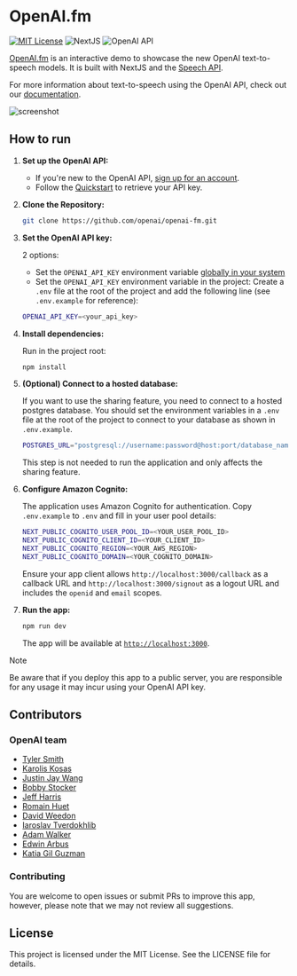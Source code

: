 # OpenAI.fm

[![MIT License](https://img.shields.io/badge/License-MIT-green.svg)](LICENSE)
![NextJS](https://img.shields.io/badge/Built_with-NextJS-blue)
![OpenAI API](https://img.shields.io/badge/Powered_by-OpenAI_API-orange)

[OpenAI.fm](https://openai.fm) is an interactive demo to showcase the new OpenAI text-to-speech models.
It is built with NextJS and the [Speech API](https://platform.openai.com/docs/api-reference/audio/createSpeech).

For more information about text-to-speech using the OpenAI API, check out our [documentation](https://platform.openai.com/docs/guides/text-to-speech).

![screenshot](./public/screenshot.jpg)

## How to run

1. **Set up the OpenAI API:**

   - If you're new to the OpenAI API, [sign up for an account](https://platform.openai.com/signup).
   - Follow the [Quickstart](https://platform.openai.com/docs/quickstart) to retrieve your API key.

2. **Clone the Repository:**

   ```bash
   git clone https://github.com/openai/openai-fm.git
   ```

3. **Set the OpenAI API key:**

   2 options:

   - Set the `OPENAI_API_KEY` environment variable [globally in your system](https://platform.openai.com/docs/libraries#create-and-export-an-api-key)
   - Set the `OPENAI_API_KEY` environment variable in the project: Create a `.env` file at the root of the project and add the following line (see `.env.example` for reference):

   ```bash
   OPENAI_API_KEY=<your_api_key>
   ```

4. **Install dependencies:**

   Run in the project root:

   ```bash
   npm install
   ```

5. **(Optional) Connect to a hosted database:**

   If you want to use the sharing feature, you need to connect to a hosted postgres database.
   You should set the environment variables in a `.env` file at the root of the project to connect to your database as shown in `.env.example`.

   ```bash
   POSTGRES_URL="postgresql://username:password@host:port/database_name"
   ```

   This step is not needed to run the application and only affects the sharing feature.

6. **Configure Amazon Cognito:**

   The application uses Amazon Cognito for authentication. Copy `.env.example`
   to `.env` and fill in your user pool details:

   ```bash
   NEXT_PUBLIC_COGNITO_USER_POOL_ID=<YOUR_USER_POOL_ID>
   NEXT_PUBLIC_COGNITO_CLIENT_ID=<YOUR_CLIENT_ID>
   NEXT_PUBLIC_COGNITO_REGION=<YOUR_AWS_REGION>
   NEXT_PUBLIC_COGNITO_DOMAIN=<YOUR_COGNITO_DOMAIN>
   ```

   Ensure your app client allows `http://localhost:3000/callback` as a callback
   URL and `http://localhost:3000/signout` as a logout URL and includes the
   `openid` and `email` scopes.

7. **Run the app:**

   ```bash
   npm run dev
   ```

   The app will be available at [`http://localhost:3000`](http://localhost:3000).

> [!NOTE]  
> Be aware that if you deploy this app to a public server, you are responsible for any usage it may incur using your OpenAI API key.

## Contributors

### OpenAI team

- [Tyler Smith](https://github.com/tylersmith-openai)
- [Karolis Kosas](https://github.com/karoliskosas)
- [Justin Jay Wang](https://github.com/justinjaywang)
- [Bobby Stocker](https://github.com/stocker-openai)
- [Jeff Harris](https://github.com/jeffsharris)
- [Romain Huet](https://github.com/romainhuet)
- [David Weedon](https://github.com/weedon-openai)
- [Iaroslav Tverdokhlib](https://github.com/itv-openai)
- [Adam Walker](https://github.com/awalker-openai)
- [Edwin Arbus](https://x.com/edwinarbus)
- [Katia Gil Guzman](https://github.com/katia-openai)

### Contributing

You are welcome to open issues or submit PRs to improve this app, however, please note that we may not review all suggestions.

## License

This project is licensed under the MIT License. See the LICENSE file for details.
